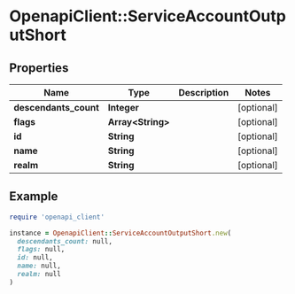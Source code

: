 # OpenapiClient::ServiceAccountOutputShort

## Properties

| Name | Type | Description | Notes |
| ---- | ---- | ----------- | ----- |
| **descendants_count** | **Integer** |  | [optional] |
| **flags** | **Array&lt;String&gt;** |  | [optional] |
| **id** | **String** |  | [optional] |
| **name** | **String** |  | [optional] |
| **realm** | **String** |  | [optional] |

## Example

```ruby
require 'openapi_client'

instance = OpenapiClient::ServiceAccountOutputShort.new(
  descendants_count: null,
  flags: null,
  id: null,
  name: null,
  realm: null
)
```

